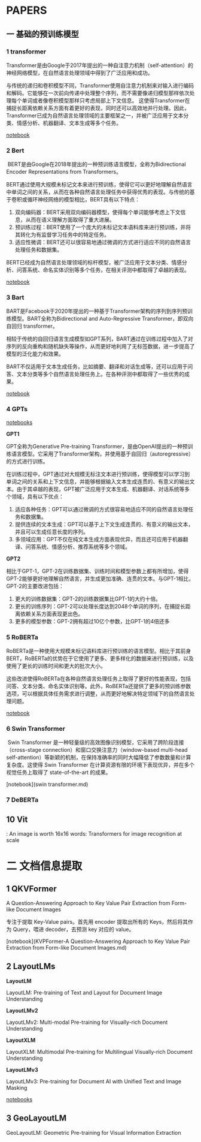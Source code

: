 # PAPERS

## 一 基础的预训练模型

### 1 transformer

​	Transformer是由Google于2017年提出的一种自注意力机制（self-attention）的神经网络模型，在自然语言处理领域中得到了广泛应用和成功。

​	与传统的递归和卷积模型不同，Transformer使用自注意力机制来对输入进行编码和解码。它能够在一次前向传递中处理整个序列，而不需要像递归模型那样依次处理每个单词或者像卷积模型那样只考虑局部上下文信息。	这使得Transformer在捕捉长距离依赖关系方面有着更好的表现，同时还可以高效地并行处理。因此，Transformer已成为自然语言处理领域的主要框架之一，并被广泛应用于文本分类、情感分析、机器翻译、文本生成等多个任务。



[notebook](Attention-is-all-you-need-Paper.md)

### 2 Bert

​	BERT是由Google在2018年提出的一种预训练语言模型，全称为Bidirectional Encoder Representations from Transformers。

BERT通过使用大规模未标记文本来进行预训练，使得它可以更好地理解自然语言中单词之间的关系，从而在各种自然语言处理任务中获得优秀的表现。与传统的基于卷积或循环神经网络的模型相比，BERT具有以下特点：

1. 双向编码器：BERT采用双向编码器模型，使得每个单词能够考虑上下文信息，从而在语义理解方面取得了重大进展。
2. 预训练过程：BERT使用了一个庞大的未标记文本语料库来进行预训练，并将其转化为有监督学习任务中的特定任务。
3. 适应性微调：BERT还可以很容易地通过微调的方式进行适应不同的自然语言处理任务和数据集。

​	BERT已经成为自然语言处理领域的标杆模型，被广泛应用于文本分类、情感分析、问答系统、命名实体识别等多个任务，在相关评测中都取得了卓越的表现。



[notebook](BERT.md)



### 3 Bart

​	BART是Facebook于2020年提出的一种基于Transformer架构的序列到序列预训练模型。BART全称为Bidirectional and Auto-Regressive Transformer，即双向自回归 transformer。

​	相较于传统的自回归语言生成模型如GPT系列，BART通过在训练过程中加入了对序列的反向重构和随机缺失等操作，从而更好地利用了无标签数据，进一步提高了模型的泛化能力和效果。

​	BART不仅适用于文本生成任务，比如摘要、翻译和对话生成等，还可以应用于问答、文本分类等多个自然语言处理任务上。在各种评测中都取得了一些优秀的成果。

[notebook](BART.md)



### 4 GPTs

[notebooks](GPTs.md)

**GPT1**

GPT全称为Generative Pre-training Transformer，是由OpenAI提出的一种预训练语言模型。它采用了Transformer架构，并使用基于自回归（autoregressive）的方式进行训练。

在训练过程中，GPT通过对大规模无标注文本进行预训练，使得模型可以学习到单词之间的关系和上下文信息，并能够根据输入文本生成连贯的、有意义的输出文本。由于其卓越的表现，GPT被广泛应用于文本生成、机器翻译、对话系统等多个领域，具有以下优点：

1. 适应各种任务：GPT可以通过微调的方式很容易地适应不同的自然语言处理任务和数据集。
2. 提供连续的文本生成：GPT可以基于上下文生成连贯的、有意义的输出文本，并且可以生成任意长度的序列。
3. 多领域应用：GPT不仅在纯文本生成方面表现优异，而且还可应用于机器翻译、问答系统、情感分析、推荐系统等多个领域。



**GPT2**

相比于GPT-1，GPT-2在训练数据集、训练时间和模型参数上都有所增加，使得GPT-2能够更好地理解自然语言，并生成更加准确、连贯的文本。与GPT-1相比，GPT-2的主要改进包括：

1. 更大的训练数据集：GPT-2的训练数据集比GPT-1的大约十倍。
2. 更长的训练序列：GPT-2可以处理长度达到2048个单词的序列，在捕捉长距离依赖关系方面表现更出色。
3. 更多的模型参数：GPT-2拥有超过10亿个参数，比GPT-1的4倍还多



### 5 RoBERTa

​	RoBERTa是一种使用大规模未标记语料库进行预训练的语言模型。相比于其前身BERT，RoBERTa的优势在于它使用了更多、更多样化的数据来进行预训练，以及使用了更长的训练时间和更大的批次大小。

​	这些改进使得RoBERTa在各种自然语言处理任务上取得了更好的性能表现，包括问答、文本分类、命名实体识别等。此外，RoBERTa还提供了更多的预训练参数选项，可以根据具体任务需求进行调整，从而更好地解决特定领域下的自然语言处理问题。

[notebook](RoBERTa.md)





### 6 Swin Transformer

​	Swin Transformer 是一种轻量级的高效图像识别模型，它采用了跨阶段连接（cross-stage  connection）和窗口交换注意力（window-based multi-head  self-attention）等新颖的机制，在保持准确率的同时大幅降低了参数数量和计算复杂度。这使得 Swin Transformer  在计算资源有限的环境下表现优异，并在多个视觉任务上取得了 state-of-the-art 的成果。

[notebook](swin transformer.md)



### 7 DeBERTa









## 10 Vit



: An image is worth 16x16 words: Transformers for image recognition at scale









# 二 文档信息提取

## 1 QKVFormer

A Question-Answering Approach to Key Value Pair Extraction from Form-like Document Images

专注于提取 Key-Value pairs。首先用 encoder 提取出所有的 Keys，然后将其作为 Query，喂进 decoder，去预测 key 对应的 value。

[notebook](KVPFormer-A Question-Answering Approach to Key Value Pair Extraction from Form-like Document Images.md)





## 2 LayoutLMs

**LayoutLM**

LayoutLM: Pre-training of Text and Layout for Document Image Understanding



**LayoutLMv2**

LayoutLMv2: Multi-modal Pre-training for Visually-rich Document Understanding



**LayoutXLM**

LayoutXLM: Multimodal Pre-training for Multilingual Visually-rich Document Understanding



**LayoutLMv3**

LayoutLMv3: Pre-training for Document AI with Unified Text and Image Masking



[notebooks](LayoutLMs.md)



## 3 GeoLayoutLM

GeoLayoutLM: Geometric Pre-training for Visual Information Extraction
